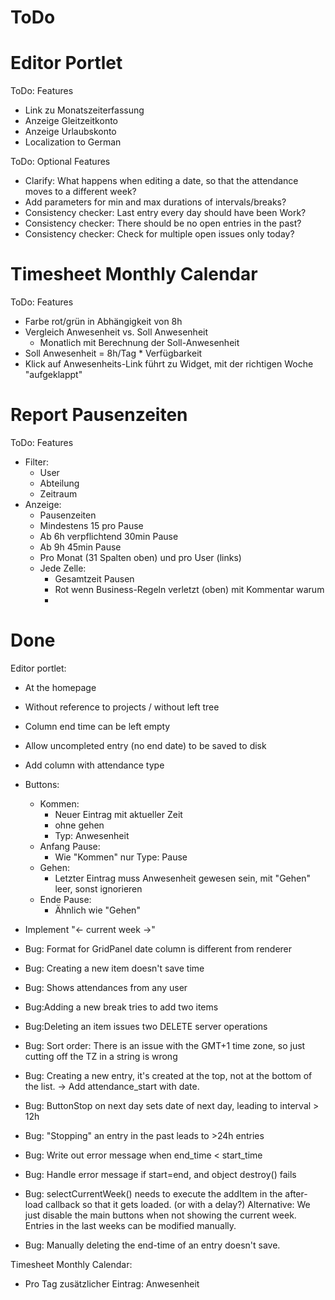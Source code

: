 ToDo
====


Editor Portlet
==============

ToDo: Features

- Link zu Monatszeiterfassung
- Anzeige Gleitzeitkonto
- Anzeige Urlaubskonto
- Localization to German

ToDo: Optional Features

- Clarify: What happens when editing a date, so that the
  attendance moves to a different week?
- Add parameters for min and max durations of intervals/breaks?
- Consistency checker: Last entry every day should have been Work?
- Consistency checker: There should be no open entries in the past?
- Consistency checker: Check for multiple open issues only today?



Timesheet Monthly Calendar
==========================

ToDo: Features

- Farbe rot/grün in Abhängigkeit von 8h 
- Vergleich Anwesenheit vs. Soll Anwesenheit
  - Monatlich mit Berechnung der Soll-Anwesenheit
- Soll Anwesenheit = 8h/Tag * Verfügbarkeit
- Klick auf Anwesenheits-Link führt zu Widget, 
  mit der richtigen Woche "aufgeklappt"



Report Pausenzeiten
===================

ToDo: Features

- Filter:
	- User
	- Abteilung
	- Zeitraum
- Anzeige:
	- Pausenzeiten
	- Mindestens 15 pro Pause
	- Ab 6h verpflichtend 30min Pause
	- Ab 9h 45min Pause
	- Pro Monat (31 Spalten oben) und pro User (links)
	- Jede Zelle:
		- Gesamtzeit Pausen
		- Rot wenn Business-Regeln verletzt (oben)
		  mit Kommentar warum
		- 



Done
====


Editor portlet:

- At the homepage
- Without reference to projects / without left tree
- Column end time can be left empty
- Allow uncompleted entry (no end date) to be saved to disk
- Add column with attendance type
- Buttons:
	- Kommen:
		- Neuer Eintrag mit aktueller Zeit
		- ohne gehen
		- Typ: Anwesenheit
	- Anfang Pause:
		- Wie "Kommen" nur Type: Pause
	- Gehen:
		- Letzter Eintrag muss Anwesenheit gewesen sein, mit "Gehen" leer,
		  sonst ignorieren
	- Ende Pause:
		- Ähnlich wie "Gehen"
- Implement "<- current week ->"

- Bug: Format for GridPanel date column is different from renderer
- Bug: Creating a new item doesn't save time
- Bug: Shows attendances from any user
- Bug:Adding a new break tries to add two items
- Bug:Deleting an item issues two DELETE server operations
- Bug: Sort order:
  There is an issue with the GMT+1 time zone,
  so just cutting off the TZ in a string is wrong
- Bug: Creating a new entry, it's created at the top, not at
  the bottom of the list. -> Add attendance_start with date.
- Bug: ButtonStop on next day sets date of next day,
  leading to interval > 12h
- Bug: "Stopping" an entry in the past leads to >24h entries
- Bug: Write out error message when end_time < start_time
- Bug: Handle error message if start=end, and object destroy() fails
- Bug: selectCurrentWeek() needs to execute the addItem
  in the after-load callback so that it gets loaded.
  (or with a delay?)
  Alternative: We just disable the main buttons when not
  showing the current week. Entries in the last weeks
  can be modified manually.
- Bug: Manually deleting the end-time of an entry doesn't save.


Timesheet Monthly Calendar:

- Pro Tag zusätzlicher Eintrag: Anwesenheit

